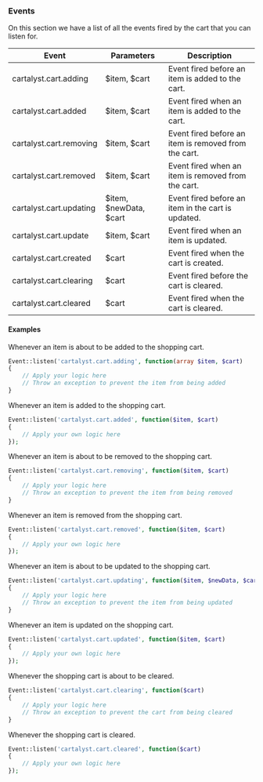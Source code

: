 ### Events

On this section we have a list of all the events fired by the cart that you can listen for.

Event                   | Parameters             | Description
----------------------- | ---------------------- | -----------
cartalyst.cart.adding   | $item, $cart           | Event fired before an item is added to the cart.
cartalyst.cart.added    | $item, $cart           | Event fired when an item is added to the cart.
cartalyst.cart.removing | $item, $cart           | Event fired before an item is removed from the cart.
cartalyst.cart.removed  | $item, $cart           | Event fired when an item is removed from the cart.
cartalyst.cart.updating | $item, $newData, $cart | Event fired before an item in the cart is updated.
cartalyst.cart.update   | $item, $cart           | Event fired when an item is updated.
cartalyst.cart.created  | $cart                  | Event fired when the cart is created.
cartalyst.cart.clearing | $cart                  | Event fired before the cart is cleared.
cartalyst.cart.cleared  | $cart                  | Event fired when the cart is cleared.

#### Examples

Whenever an item is about to be added to the shopping cart.
```php
Event::listen('cartalyst.cart.adding', function(array $item, $cart)
{
    // Apply your logic here
    // Throw an exception to prevent the item from being added
}
```

Whenever an item is added to the shopping cart.

```php
Event::listen('cartalyst.cart.added', function($item, $cart)
{
	// Apply your own logic here
});
```

Whenever an item is about to be removed to the shopping cart.
```php
Event::listen('cartalyst.cart.removing', function($item, $cart)
{
    // Apply your logic here
    // Throw an exception to prevent the item from being removed
}
```

Whenever an item is removed from the shopping cart.

```php
Event::listen('cartalyst.cart.removed', function($item, $cart)
{
	// Apply your own logic here
});
```

Whenever an item is about to be updated to the shopping cart.
```php
Event::listen('cartalyst.cart.updating', function($item, $newData, $cart)
{
    // Apply your logic here
    // Throw an exception to prevent the item from being updated
}
```

Whenever an item is updated on the shopping cart.

```php
Event::listen('cartalyst.cart.updated', function($item, $cart)
{
	// Apply your own logic here
});
```

Whenever the shopping cart is about to be cleared.
```php
Event::listen('cartalyst.cart.clearing', function($cart)
{
    // Apply your logic here
    // Throw an exception to prevent the cart from being cleared
}
```

Whenever the shopping cart is cleared.

```php
Event::listen('cartalyst.cart.cleared', function($cart)
{
	// Apply your own logic here
});
```
